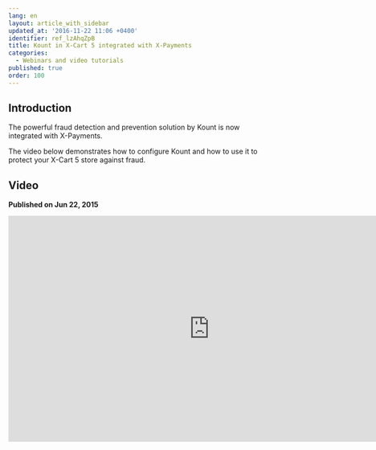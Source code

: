 ```yaml
---
lang: en
layout: article_with_sidebar
updated_at: '2016-11-22 11:06 +0400'
identifier: ref_lzAhqZpB
title: Kount in X-Cart 5 integrated with X-Payments
categories:
  - Webinars and video tutorials
published: true
order: 100
---
```



## Introduction

The powerful fraud detection and prevention solution by Kount is now integrated with X-Payments.

The video below demonstrates how to configure Kount and how to use it to protect your X-Cart 5 store against fraud.

## Video
**Published on Jun 22, 2015**
<iframe class="youtube-player" type="text/html" style="width: 800px; height: 450px" src="https://www.youtube.com/embed/jZUsqdu4S20" frameborder="0"></iframe>
